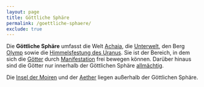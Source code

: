 ```yaml
---
layout: page
title: Göttliche Sphäre
permalink: /goettliche-sphaere/
exclude: true
---
```


Die **Göttliche Sphäre** umfasst die Welt [Achaia](/achaia/), die [Unterwelt](/totenreich/), den Berg [Olymp](/olymp/) sowie die [Himmelsfestung des Uranus](/himmelsfestung-des-uranus/). Sie ist der Bereich, in dem sich die [Götter](/goetter/) durch [Manifestation](/manifestation/) frei bewegen können. Darüber hinaus sind die Götter nur innerhalb der Göttlichen Sphäre [allmächtig](/allmaechtigkeit/).

Die [Insel der Moiren](/insel-der-moiren/) und der [Aether](/aether/) liegen außerhalb der Göttlichen Sphäre. 
